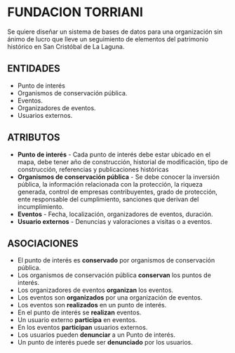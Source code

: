 # FUNDACION TORRIANI
Se quiere diseñar un sistema de bases de datos para una organización sin ánimo de lucro que lleve un seguimiento de elementos del patrimonio histórico en San Cristóbal de La Laguna.  

## ENTIDADES
* Punto de interés 
* Organismos de conservación pública.
* Eventos.
* Organizadores de eventos.
* Usuarios externos.

## ATRIBUTOS
* **Punto de interés** - Cada punto de interés debe estar ubicado en el mapa, debe tener año de construcción, historial de modificación, tipo de construcción, referencias y publicaciones históricas
* **Organismos de conservación pública** - Se debe conocer la inversión pública, la información relacionada con la protección, la riqueza generada, control de empresas contribuyentes, grado de protección, ente responsable del cumplimiento, sanciones que derivan del incumplimiento.
* **Eventos** - Fecha, localización, organizadores de eventos, duración.
* **Usuario externos** - Denuncias y valoraciones a visitas o a eventos.

## ASOCIACIONES

* El punto de interés es **conservado** por organismos de conservación pública.
* Los organismos de conservación pública **conservan** los puntos de interés. 
* Los organizadores de eventos **organizan** los eventos.
* Los eventos son **organizados** por una organización de eventos.
* Los eventos son **realizados** en un punto de interés.
* En el punto de interés se **realizan** eventos.
* Un usuario externo **participa** en eventos.
* En los eventos **participan** usuarios externos.
* Los usuarios pueden **denunciar** a un Punto de interés.
* Un punto de interés puede ser **denunciado** por los usuarios.
